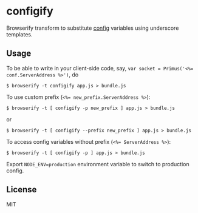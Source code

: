 # configify
Browserify transform to substitute [config](https://github.com/lorenwest/node-config) variables using underscore templates.

## Usage

To be able to write in your client-side code, say, `var socket = Primus('<%= conf.ServerAddress %>')`, do
```shell
$ browserify -t configify app.js > bundle.js
```

To use custom prefix (`<%= new_prefix.ServerAddress %>`):
```shell
$ browserify -t [ configify -p new_prefix ] app.js > bundle.js
```
or
```shell
$ browserify -t [ configify --prefix new_prefix ] app.js > bundle.js
```

To access config variables without prefix (`<%= ServerAddress %>`):
```shell
$ browserify -t [ configify -p ] app.js > bundle.js
```

Export `NODE_ENV=production` environment variable to switch to production config.

## License
MIT
